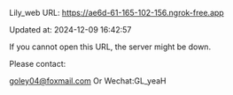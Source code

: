 Lily_web URL: https://ae6d-61-165-102-156.ngrok-free.app

Updated at: 2024-12-09 16:42:57

If you cannot open this URL, the server might be down.

Please contact: 

goley04@foxmail.com Or Wechat:GL_yeaH